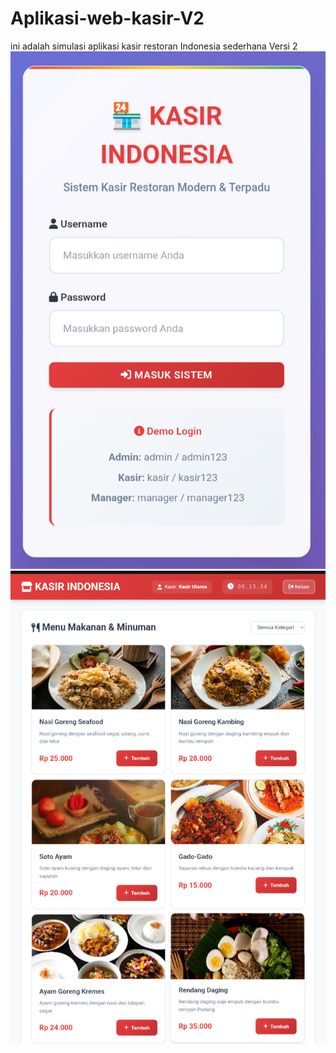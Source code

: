 # Aplikasi-web-kasir-V2
ini adalah simulasi aplikasi kasir restoran Indonesia sederhana Versi 2
![Image Alt](https://github.com/sarifhidayatulloh-creator/Aplikasi-web-kasir-ID-V2/blob/26a64c11749e05a5e1cc25f052783bfe55f058fc/IMG_20250922_001530.png) 
![Image Alt](https://github.com/sarifhidayatulloh-creator/Aplikasi-web-kasir-ID-V2/blob/0c17e919020bda29b59f55d620401a5428f95557/IMG_20250922_001553.png) 
